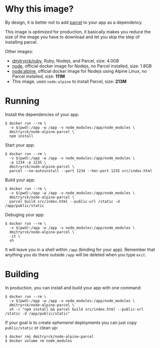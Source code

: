 # Why this image?

By design, it is better not to add [parcel](https://parceljs.org/) to your app as a dependency.

This image is _optimized_ for production, it basically makes you reduce the size of the image you have to download and let you skip the step of installing parcel.

Other images:

* [dmitryrck/ruby](https://github.com/dmitryrck/ruby-ci), Ruby, Nodejs, and Parcel, size: 4.0GB
* [node](https://hub.docker.com/_/node), official docker image for Nodejs, no Parcel installed, size: 1.8GB
* [node:alpine](https://hub.docker.com/_/node), official docker image for Nodejs using Alpine Linux, no Parcel installed, size: **111M**
* This image, uses `node:alpine` to install Parcel, size: **213M**

# Running

Install the dependencies of your app:

```shell
$ docker run --rm \
  -v $(pwd):/app -w /app -v node_modules:/app/node_modules \
  dmitryrck/node-alpine-parcel \
  npm install
```

Start your app:

```shell
$ docker run --rm \
  -v $(pwd):/app -w /app -v node_modules:/app/node_modules \
  -p 1234 -p 1235 \
  dmitryrck/node-alpine-parcel \
  parcel --no-autoinstall --port 1234 --hmr-port 1235 src/index.html
```

Build your app:

```shell
$ docker run --rm \
  -v $(pwd):/app -w /app -v node_modules:/app/node_modules \
  dmitryrck/node-alpine-parcel \
  parcel build src/index.html --public-url /static -d /app/public/static
```

Debuging your app:

```shell
$ docker run --rm \
  -v $(pwd):/app -w /app -v node_modules:/app/node_modules \
  dmitryrck/node-alpine-parcel \
  -it \
  sh
```

It will leave you in a shell within `/app` (binding for your app). Remember that anything you do there outside `/app` will be deleted when you type `exit`.

# Building

In production, you can install and build your app with one command:

```shell
$ docker run --rm \
  -v $(pwd):/app -w /app -v node_modules:/app/node_modules \
  dmitryrck/node-alpine-parcel \
  sh -c "npm install && parcel build src/index.html --public-url /static -d /app/public/static"
```

If your goal is to create _ephemeral_ deployments you can just copy `public/static` or clean up:

```shell
$ docker rmi dmitryrck/node-alpine-parcel
$ docker volume rm node_modules
```
